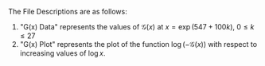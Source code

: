 The File Descriptions are as follows:

1. "G(x) Data" represents the values of $\mathcal{G}(x)$ at $x=\exp(547+100k)$, $0\leq k\leq 27$
2. "G(x) Plot" represents the plot of the function $\log (-\mathcal{G}(x))$ with respect to increasing values of $\log x$.
